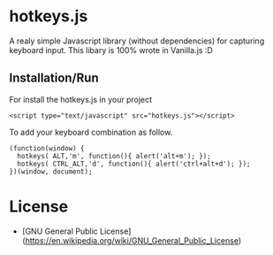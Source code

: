 # hotkeys.js
A realy simple Javascript library (without dependencies) for capturing keyboard input. This libary is 100% wrote in Vanilla.js :D

## Installation/Run

For install the hotkeys.js in your project
```
<script type="text/javascript" src="hotkeys.js"></script>
```

To add your keyboard combination as follow.

```
(function(window) {
  hotkeys( ALT,'m', function(){ alert('alt+m'); });
  hotkeys( CTRL_ALT,'d', function(){ alert('ctrl+alt+d'); });
})(window, document);

```

# License

* [GNU General Public License] (https://en.wikipedia.org/wiki/GNU_General_Public_License)
